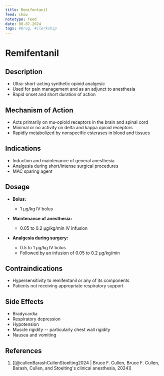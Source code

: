 ```yaml
---
title: Remifentanil
feed: show
notetype: feed
date: 08-07-2024
tags: #Drug, #clerkship 
---
```

# Remifentanil

## Description
- Ultra-short-acting synthetic opioid analgesic
- Used for pain management and as an adjunct to anesthesia
- Rapid onset and short duration of action

## Mechanism of Action
- Acts primarily on mu-opioid receptors in the brain and spinal cord
- Minimal or no activity on delta and kappa opioid receptors
- Rapidly metabolized by nonspecific esterases in blood and tissues

## Indications
- Induction and maintenance of general anesthesia
- Analgesia during short/intense surgical procedures
- MAC sparing agent

## Dosage
- **Bolus:**
  - 1 µg/kg IV bolus

- **Maintenance of anesthesia:**
  - 0.05 to 0.2 µg/kg/min IV infusion

- **Analgesia during surgery:**
  - 0.5 to 1 µg/kg IV bolus
  - Followed by an infusion of 0.05 to 0.2 µg/kg/min

## Contraindications
- Hypersensitivity to remifentanil or any of its components
- Patients not receiving appropriate respiratory support

## Side Effects
- Bradycardia
- Respiratory depression
- Hypotension
- Muscle rigidity -- particularly chest wall rigidity
- Nausea and vomiting

## References
1. [[@cullenBarashCullenStoelting2024 | Bruce F. Cullen, Bruce F. Cullen, Barash, Cullen, and Stoelting's clinical anesthesia, 2024]]



[^1]:
[^2]:
[^3]:
[^4]:
